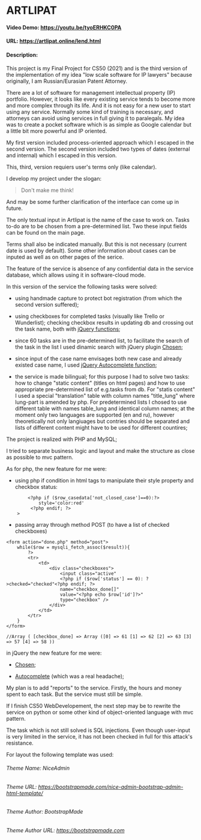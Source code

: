 # ARTLIPAT
#### Video Demo:  <https://youtu.be/tyoERHKC0PA>
#### URL: https://artlipat.online/lend.html
#### Description:

This project is my Final Project for CS50 (2021) and is the third version of the implementation of my idea "low scale software for IP lawyers" because originally, I am Russian/Eurasian Patent Attorney.   

There are a lot of software for management intellectual property (IP) portfolio. However, it looks like every existing service tends to become more and more complex through its life. And it is not easy for a new user to start using any service. Normally some kind of training is necessary, and attorneys can avoid using services in full giving it to paralegals. My idea was to create a pocket software which is as simple as Google calendar but a little bit more powerful and IP oriented. 

My first version included process-oriented approach which I escaped in the second version. The second version included two types of dates (external and internal) which I escaped in this version.  

This, third, version requiers user's terms only (like calendar). 

I develop my project under the slogan: 
>Don't make me think!

And may be some further clarification of the interface can come up in future.  

The only textual input in Artlipat is the name of the case to work on. Tasks to-do are to be chosen from a pre-determined list. Two these input fields can be found on the main page.   

Terms shall also be indicated manually. But this is not necessary (current date is used by default). Some other information about cases can be inputed as well as on other pages of the serice.

The feature of the service is absence of any confidential data in the service database, which allows using it in software-cloud mode. 

In this version of the service the following tasks were solved: 

- using handmade capture to protect bot registration (from which the second version suffered); 

- using checkboxes for completed tasks (visually like Trello or Wunderlist); checking checkbox results in updating db and crossing out the task name, both with [jQuery functions](https://api.jquery.com/jQuery.post/); 

- since 60 tasks are in the pre-determined list, to facilitate the search of the task in the list I used dinamic search with jQuery plugin [Chosen](https://harvesthq.github.io/chosen/); 

- since input of the case name envisages both new case and already existed case name, I used [jQuery Autocomplete function](https://jqueryui.com/autocomplete/#remote); 

- the service is made bilingual; for this purpose I had to solve two tasks: how to change "static content" (titles on html pages) and how to use appropriate pre-determined list of e.g.tasks from db. For "statis content" I used a special "translation" table with column names "title_lung" where lung-part is amended by php. For predetermined lists I chosed to use different table with names table_lung and identical column names; at the moment only two languages are supported (en and ru), however theoretically not only langiuages but contries should be separated and lists of different content might have to be used for different countires;

The project is realized with PHP and MySQL; 

I tried to separate business logic and layout and make the structure as close as possible to mvc pattern. 

As for php, the new feature for me were: 

- using php if condition in html tags to manipulate their style property and checkbox status: 

``` <div class="panel panel-default"
        <?php if ($row_casedata['not_closed_case']==0):?>
            style='color:red'
         <?php endif; ?>
    >
``` 

- passing array through method POST (to have a list of checked checkboxes) 
```
<form action="done.php" method="post">
	while($row = mysqli_fetch_assoc($result)){         
        ?>
        <tr>
			<td>
				<div class="checkboxes">
					<input class="active" 
					<?php if ($row['status'] == 0): ?>checked="checked"<?php endif; ?> 
					name="checkbox_done[]"
					value="<?php echo $row['id']?>" 
					type="checkbox" />
				</div>
			</td>
		</tr>
	}
</form>

//Array ( [checkbox_done] => Array ([0] => 61 [1] => 62 [2] => 63 [3] => 57 [4] => 58 ))
```

in jQuery the new feature for me were: 

- [Chosen](https://harvesthq.github.io/chosen/); 

- [Autocomplete](https://jqueryui.com/autocomplete/#remote) (which was a real headache); 

My plan is to add "reports" to the service. Firstly, the hours and money spent to each task. But the service must still be simple.

If I finish CS50  WebDevelopement, the next step may be to rewrite the service on python or some other kind of object-oriented language with mvc pattern. 

The task which is not still solved is SQL injections. Even though user-input is very limited in the service, it has not been checked in full for this attack's resistance. 

For layout the following template was used:
###### Theme Name: NiceAdmin
###### Theme URL: https://bootstrapmade.com/nice-admin-bootstrap-admin-html-template/
###### Theme Author: BootstrapMade
###### Theme Author URL: https://bootstrapmade.com 